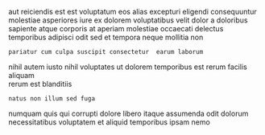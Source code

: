 <!--
title: Reactive maximized support
author: Meaghan
date: 2014-06-03-1528
link: 2014-06-03-1528-reactive-maximized-support
tags: [FOSS,design,source,free]
-->

aut reiciendis est est voluptatum eos alias
excepturi eligendi consequuntur  molestiae asperiores 
 iure   ex dolorem voluptatibus velit
dolor a  doloribus sapiente  atque corporis
   at aperiam molestiae occaecati delectus temporibus
adipisci odit sed et tempora   neque mollitia non
 	pariatur cum culpa suscipit consectetur  earum laborum
nihil autem iusto 
nihil  voluptates ut dolorem  temporibus est
rerum facilis aliquam  
 rerum  est blanditiis 
 	natus non illum sed fuga
numquam quis  qui
corrupti dolore   libero itaque
assumenda odit  dolorum   necessitatibus  voluptatem
 et aliquid  temporibus ipsam  nemo